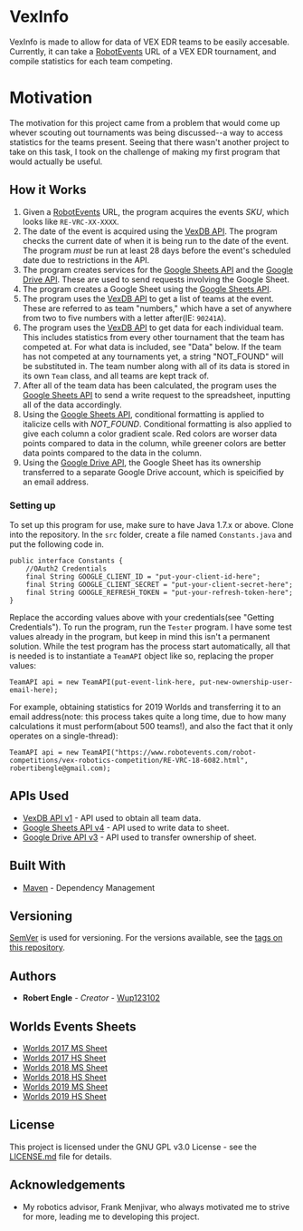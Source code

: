 # VexInfo

VexInfo is made to allow for data of VEX EDR teams to be easily accesable. Currently, it can take a [RobotEvents](https://robotevents.com) URL of a VEX EDR tournament, and compile statistics for each team competing. 

# Motivation

The motivation for this project came from a problem that would come up whever scouting out tournaments was being discussed--a way to access statistics for the teams present. Seeing that there wasn't another project to take on this task, I took on the challenge of making my first program that would actually be useful.

## How it Works

 1) Given a [RobotEvents](https://robotevents.com) URL, the program acquires the events *SKU*, which looks like `RE-VRC-XX-XXXX`. 
 2) The date of the event is acquired using the [VexDB API](https://vexdb.io/the_data/). The program checks the current date of when 
    it is being run to the date of the event. The program _must_ be run at least 28 days before the event's scheduled date due to 
    restrictions in the API.
 3) The program creates services for the [Google Sheets API](https://developers.google.com/sheets/api/) and 
    the [Google Drive API](https://developers.google.com/drive/). These are used to send requests involving the Google Sheet.
 4) The program creates a Google Sheet using the [Google Sheets API](https://developers.google.com/sheets/api/).
 5) The program uses the [VexDB API](https://vexdb.io/the_data/) to get a list of teams at the event. These are referred to as team "numbers," which have a set of anywhere from two to five numbers with a letter after(IE: `90241A`).
 6) The program uses the [VexDB API](https://vexdb.io/the_data/) to get data for each individual team. This includes statistics from every
    other tournament that the team has competed at. For what data is included, see "Data" below. If the team has not competed at any 
    tournaments yet, a string "NOT_FOUND" will be substituted in. The team number along with all of its data is stored in its own `Team` 
    class, and all teams are kept track of. 
 7) After all of the team data has been calculated, the program uses the [Google Sheets API](https://developers.google.com/sheets/api/)
    to send a write request to the spreadsheet, inputting all of the data accordingly. 
 8) Using the [Google Sheets API](https://developers.google.com/sheets/api/), conditional formatting is applied to italicize cells with
    _NOT_FOUND_. Conditional formatting is also applied to give each column a color gradient scale. Red colors are worser data points 
    compared to data in the column, while greener colors are better data points compared to the data in the column.
 9) Using the [Google Drive API](https://developers.google.com/drive/), the Google Sheet has its ownership transferred to a separate 
    Google Drive account, which is speicified by an email address.

### Setting up

To set up this program for use, make sure to have Java 1.7.x or above. Clone into the repository. In the `src` folder, create a file named `Constants.java` and put the following code in.

```
public interface Constants {
	//OAuth2 Credentials
	final String GOOGLE_CLIENT_ID = "put-your-client-id-here";
	final String GOOGLE_CLIENT_SECRET = "put-your-client-secret-here";
	final String GOOGLE_REFRESH_TOKEN = "put-your-refresh-token-here";
}
```

Replace the according values above with your credentials(see "Getting Credentials"). To run the program, run the `Tester` program. I have some test values already in the program, but keep in mind this isn't a permanent solution. While the test program has the process start automatically, all that is needed is to instantiate a `TeamAPI` object like so, replacing the proper values:

```
TeamAPI api = new TeamAPI(put-event-link-here, put-new-ownership-user-email-here);
```

For example, obtaining statistics for 2019 Worlds and transferring it to an email address(note: this process takes quite a long time, 
due to how many calculations it must perform(about 500 teams!), and also the fact that it only operates on a single-thread):

```
TeamAPI api = new TeamAPI("https://www.robotevents.com/robot-competitions/vex-robotics-competition/RE-VRC-18-6082.html", robertibengle@gmail.com);
```

## APIs Used

* [VexDB API v1](https://vexdb.io/the_data) - API used to obtain all team data.
* [Google Sheets API v4](https://developers.google.com/sheets/api/) - API used to write data to sheet.
* [Google Drive API v3](https://developers.google.com/drive/) - API used to transfer ownership of sheet.

## Built With

* [Maven](https://maven.apache.org/) - Dependency Management

## Versioning

[SemVer](https://semver.org/) is used for versioning. For the versions available, see the [tags on this repository](https://github.com/Wup123102/VexInfo/tags).

## Authors

* **Robert Engle** - *Creator* - [Wup123102](https://github.com/Wup123102)

## Worlds Events Sheets

* [Worlds 2017 MS Sheet](https://docs.google.com/spreadsheets/d/10zqWIbOEhHvc0FGhgJB6OBHfjgxY8x_m9Mpn1n8gigc/edit?usp=sharing)
* [Worlds 2017 HS Sheet](https://docs.google.com/spreadsheets/d/1C_q8Cf-2Y-Lq_ij00v7KjIU9Uwmjew1PVXVNJsmffpQ/edit?usp=sharing)
* [Worlds 2018 MS Sheet](https://docs.google.com/spreadsheets/d/1GRhYcvyfxWojKMFL27f82O6Jr2EqDcmOYKSgEU8Uu2M/edit?usp=sharing)
* [Worlds 2018 HS Sheet](https://docs.google.com/spreadsheets/d/1-Syt6zZK2tIxF6CWU4wcxrpAXvvUfb0fjPMlmVosJPE/edit?usp=sharing)
* [Worlds 2019 MS Sheet](https://docs.google.com/spreadsheets/d/1MJbDUgOZz4yt6syBj2W3u1SDRzM7p4fkdSSVdxXt_ek/edit?usp=sharing)
* [Worlds 2019 HS Sheet](https://docs.google.com/spreadsheets/d/1SDmY9aumDRKqvlrNy0t9aHNP1IFTuEFWtXckGaDZpzQ/edit?usp=sharing)

## License

This project is licensed under the GNU GPL v3.0 License - see the [LICENSE.md](LICENSE.MD) file for details.

## Acknowledgements

* My robotics advisor, Frank Menjivar, who always motivated me to strive for more, leading me to developing this project.
